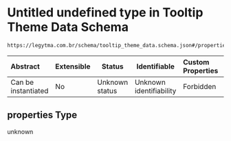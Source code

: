 # Untitled undefined type in Tooltip Theme Data Schema

```txt
https://legytma.com.br/schema/tooltip_theme_data.schema.json#/properties
```




| Abstract            | Extensible | Status         | Identifiable            | Custom Properties | Additional Properties | Access Restrictions | Defined In                                                                                          |
| :------------------ | ---------- | -------------- | ----------------------- | :---------------- | --------------------- | ------------------- | --------------------------------------------------------------------------------------------------- |
| Can be instantiated | No         | Unknown status | Unknown identifiability | Forbidden         | Allowed               | none                | [tooltip_theme_data.schema.json\*](../schema/tooltip_theme_data.schema.json) |

## properties Type

unknown
